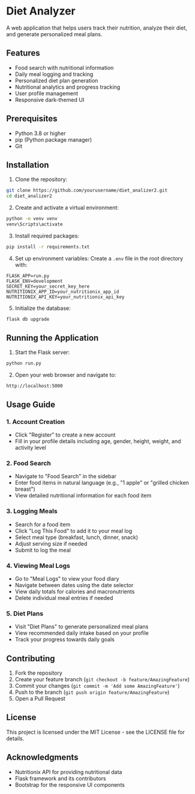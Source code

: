 # Diet Analyzer

A web application that helps users track their nutrition, analyze their diet, and generate personalized meal plans.

## Features

- Food search with nutritional information
- Daily meal logging and tracking
- Personalized diet plan generation
- Nutritional analytics and progress tracking
- User profile management
- Responsive dark-themed UI

## Prerequisites

- Python 3.8 or higher
- pip (Python package manager)
- Git

## Installation

1. Clone the repository:
```bash
git clone https://github.com/yourusername/diet_analizer2.git
cd diet_analizer2
```

2. Create and activate a virtual environment:
```bash
python -m venv venv
venv\Scripts\activate
```

3. Install required packages:
```bash
pip install -r requirements.txt
```

4. Set up environment variables:
Create a `.env` file in the root directory with:
```
FLASK_APP=run.py
FLASK_ENV=development
SECRET_KEY=your_secret_key_here
NUTRITIONIX_APP_ID=your_nutritionix_app_id
NUTRITIONIX_API_KEY=your_nutritionix_api_key
```

5. Initialize the database:
```bash
flask db upgrade
```

## Running the Application

1. Start the Flask server:
```bash
python run.py
```

2. Open your web browser and navigate to:
```
http://localhost:5000
```

## Usage Guide

### 1. Account Creation
- Click "Register" to create a new account
- Fill in your profile details including age, gender, height, weight, and activity level

### 2. Food Search
- Navigate to "Food Search" in the sidebar
- Enter food items in natural language (e.g., "1 apple" or "grilled chicken breast")
- View detailed nutritional information for each food item

### 3. Logging Meals
- Search for a food item
- Click "Log This Food" to add it to your meal log
- Select meal type (breakfast, lunch, dinner, snack)
- Adjust serving size if needed
- Submit to log the meal

### 4. Viewing Meal Logs
- Go to "Meal Logs" to view your food diary
- Navigate between dates using the date selector
- View daily totals for calories and macronutrients
- Delete individual meal entries if needed

### 5. Diet Plans
- Visit "Diet Plans" to generate personalized meal plans
- View recommended daily intake based on your profile
- Track your progress towards daily goals

## Contributing

1. Fork the repository
2. Create your feature branch (`git checkout -b feature/AmazingFeature`)
3. Commit your changes (`git commit -m 'Add some AmazingFeature'`)
4. Push to the branch (`git push origin feature/AmazingFeature`)
5. Open a Pull Request

## License

This project is licensed under the MIT License - see the LICENSE file for details.

## Acknowledgments

- Nutritionix API for providing nutritional data
- Flask framework and its contributors
- Bootstrap for the responsive UI components
